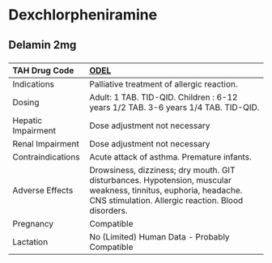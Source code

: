 # Dexchlorpheniramine

## Delamin 2mg

##### 

| TAH Drug Code      | [ODEL](https://www.tahsda.org.tw/drugs/hissearch.php?drug_code=ODEL)                                                                                                   |
|:-------------------|:-----------------------------------------------------------------------------------------------------------------------------------------------------------------------|
| Indications        | Palliative treatment of allergic reaction.                                                                                                                             |
| Dosing             | Adult: 1 TAB. TID-QID. Children : 6-12 years 1/2 TAB. 3-6 years 1/4 TAB. TID-QID.                                                                                      |
| Hepatic Impairment | Dose adjustment not necessary                                                                                                                                          |
| Renal Impairment   | Dose adjustment not necessary                                                                                                                                          |
| Contraindications  | Acute attack of asthma. Premature infants.                                                                                                                             |
| Adverse Effects    | Drowsiness, dizziness; dry mouth. GIT disturbances. Hypotension, muscular weakness, tinnitus, euphoria, headache. CNS stimulation. Allergic reaction. Blood disorders. |
| Pregnancy          | Compatible                                                                                                                                                             |
| Lactation          | No (Limited) Human Data - Probably Compatible                                                                                                                          |

